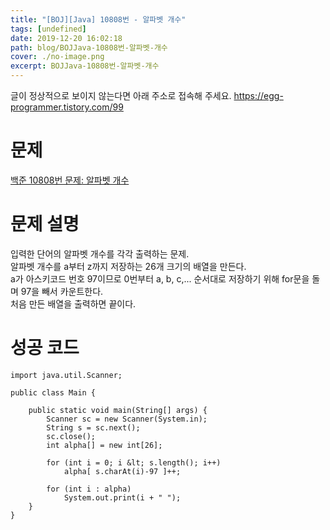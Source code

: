 ```yaml
---
title: "[BOJ][Java] 10808번 - 알파벳 개수"
tags: [undefined]
date: 2019-12-20 16:02:18
path: blog/BOJJava-10808번-알파벳-개수
cover: ./no-image.png
excerpt: BOJJava-10808번-알파벳-개수
---
```

글이 정상적으로 보이지 않는다면 아래 주소로 접속해 주세요.
https://egg-programmer.tistory.com/99
# 문제

[백준 10808번 문제: 알파벳 개수](https://www.acmicpc.net/problem/10808)

# 문제 설명

입력한 단어의 알파벳 개수를 각각 출력하는 문제.  
알파벳 개수를 a부터 z까지 저장하는 26개 크기의 배열을 만든다.  
a가 아스키코드 번호 97이므로 0번부터 a, b, c,... 순서대로 저장하기 위해 for문을 돌며 97을 빼서 카운트한다.  
처음 만든 배열을 출력하면 끝이다.

# 성공 코드

    import java.util.Scanner;
    
    public class Main {
    
        public static void main(String[] args) {
            Scanner sc = new Scanner(System.in);
            String s = sc.next();
            sc.close();
            int alpha[] = new int[26];
    
            for (int i = 0; i &lt; s.length(); i++) 
                alpha[ s.charAt(i)-97 ]++;
    
            for (int i : alpha)
                System.out.print(i + " ");
        }
    }